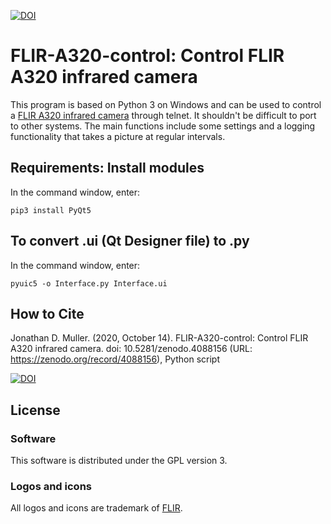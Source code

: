 [![DOI](https://zenodo.org/badge/102614780.svg)](https://zenodo.org/badge/latestdoi/102614780)

# FLIR-A320-control: Control FLIR A320 infrared camera
This program is based on Python 3 on Windows and can be used to control a [FLIR A320 infrared camera](http://flir.com/uploadedFiles/Security/Products/A-Series/a3xxPT-Series-Users-Manual.pdf) through telnet. It shouldn't be difficult to port to other systems. The main functions include some settings and a logging functionality that takes a picture at regular intervals.

## Requirements: Install modules

In the command window, enter:

    pip3 install PyQt5

## To convert .ui (Qt Designer file) to .py

In the command window, enter:

    pyuic5 -o Interface.py Interface.ui

## How to Cite

Jonathan D. Muller. (2020, October 14). FLIR-A320-control: Control FLIR A320 infrared camera. doi: 10.5281/zenodo.4088156 (URL: https://zenodo.org/record/4088156), Python script

[![DOI](https://zenodo.org/badge/102614780.svg)](https://zenodo.org/badge/latestdoi/102614780)

## License

### Software

This software is distributed under the GPL version 3.

### Logos and icons

All logos and icons are trademark of [FLIR](https://www.flir.com/).


